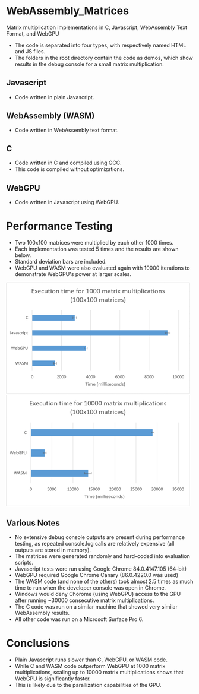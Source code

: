 # WebAssembly_Matrices
Matrix multiplication implementations in C, Javascript, WebAssembly Text Format, and WebGPU

- The code is separated into four types, with respectively named HTML and JS files.
- The folders in the root directory contain the code as demos, which show results in the debug console for a small matrix multiplication.
## Javascript
- Code written in plain Javascript.
## WebAssembly (WASM)
- Code written in WebAssembly text format.
## C
- Code written in C and compiled using GCC.
- This code is compiled without optimizations.
## WebGPU
- Code written in Javascript using WebGPU.

# Performance Testing
- Two 100x100 matrices were multiplied by each other 1000 times.
- Each implementation was tested 5 times and the results are shown below.
- Standard deviation bars are included.
- WebGPU and WASM were also evaluated again with 10000 iterations to demonstrate WebGPU's power at larger scales.

<img src="Evaluation/graph1.png" alt="All 4 Performance Comparison (1000 multiplications)" height="300px"/>
<img src="Evaluation/graph2.png" alt="C vs. WebGPU vs. WASM Performance Comparison (10000 multiplications)" height="300px"/>

## Various Notes
- No extensive debug console outputs are present during performance testing, as repeated console.log calls are relatively expensive (all outputs are stored in memory).
- The matrices were generated randomly and hard-coded into evaluation scripts.
- Javascript tests were run using Google Chrome 84.0.4147.105 (64-bit)
- WebGPU required Google Chrome Canary (86.0.4220.0 was used)
- The WASM code (and none of the others) took almost 2.5 times as much time to run when the developer console was open in Chrome.
- Windows would deny Chorome (using WebGPU) access to the GPU after running ~30000 consecutive matrix multiplications.
- The C code was run on a similar machine that showed very similar WebAssembly results.
- All other code was run on a Microsoft Surface Pro 6.

# Conclusions
- Plain Javascript runs slower than C, WebGPU, or WASM code.
- While C and WASM code outperform WebGPU at 1000 matrix multiplications, scaling up to 10000 matrix multiplications shows that WebGPU is significantly faster.
- This is likely due to the parallization capabilities of the GPU.
